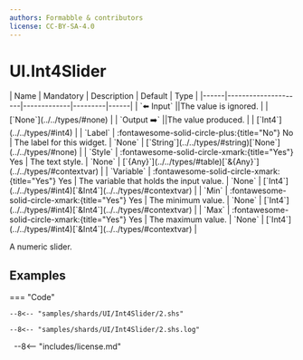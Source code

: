 ```yaml
---
authors: Formabble & contributors
license: CC-BY-SA-4.0
---
```



# UI.Int4Slider

<div class="sh-parameters" markdown="1">
| Name | Mandatory | Description | Default | Type |
|------|---------------------|-------------|---------|------|
| `⬅️ Input` ||The value is ignored. | | [`None`](../../types/#none) |
| `Output ➡️` ||The value produced. | | [`Int4`](../../types/#int4) |
| `Label` | :fontawesome-solid-circle-plus:{title="No"} No  | The label for this widget. | `None` | [`String`](../../types/#string)[`None`](../../types/#none) |
| `Style` | :fontawesome-solid-circle-xmark:{title="Yes"} Yes  | The text style. | `None` | [`{Any}`](../../types/#table)[`&{Any}`](../../types/#contextvar) |
| `Variable` | :fontawesome-solid-circle-xmark:{title="Yes"} Yes  | The variable that holds the input value. | `None` | [`Int4`](../../types/#int4)[`&Int4`](../../types/#contextvar) |
| `Min` | :fontawesome-solid-circle-xmark:{title="Yes"} Yes  | The minimum value. | `None` | [`Int4`](../../types/#int4)[`&Int4`](../../types/#contextvar) |
| `Max` | :fontawesome-solid-circle-xmark:{title="Yes"} Yes  | The maximum value. | `None` | [`Int4`](../../types/#int4)[`&Int4`](../../types/#contextvar) |

</div>

A numeric slider.

## Examples

=== "Code"

  ```x86asm linenums="1"
  --8<-- "samples/shards/UI/Int4Slider/2.shs"
  ```

  ```
  --8<-- "samples/shards/UI/Int4Slider/2.shs.log"
  ```
&nbsp;
--8<-- "includes/license.md"

